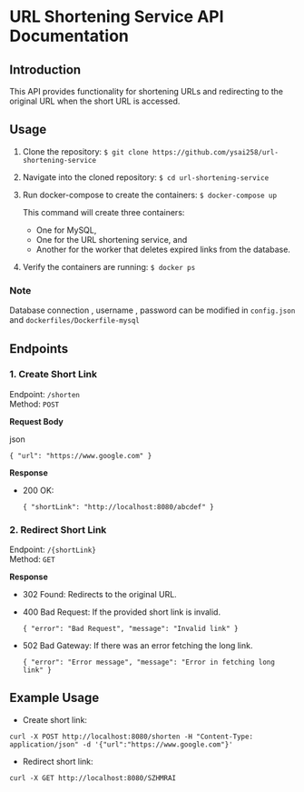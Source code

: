 # URL Shortening Service API Documentation

## Introduction

This API provides functionality for shortening URLs and redirecting to the original URL when the short URL is accessed.

## Usage

1. Clone the repository:
    `$ git clone https://github.com/ysai258/url-shortening-service`


2. Navigate into the cloned repository:
    `$ cd url-shortening-service`


3. Run docker-compose to create the containers:
    `$ docker-compose up`

    This command will create three containers:
   - One for MySQL,
   - One for the URL shortening service, and
   - Another for the worker that deletes expired links from the database.

4. Verify the containers are running:
    `$ docker ps`

### Note
Database connection , username , password can be modified in `config.json` and `dockerfiles/Dockerfile-mysql`

## Endpoints

### 1. Create Short Link

Endpoint: `/shorten`  
Method: `POST`

**Request Body**

json

`{
    "url": "https://www.google.com"
}`

**Response**

-   200 OK:

    `{
    "shortLink": "http://localhost:8080/abcdef"
}`

### 2. Redirect Short Link

Endpoint: `/{shortLink}`  
Method: `GET`

**Response**

-   302 Found: Redirects to the original URL.
-   400 Bad Request: If the provided short link is invalid.

    `{
    "error": "Bad Request",
    "message": "Invalid link"
}`

-   502 Bad Gateway: If there was an error fetching the long link.

    `{
    "error": "Error message",
    "message": "Error in fetching long link"
}`

## Example Usage

-   Create short link:

`curl -X POST http://localhost:8080/shorten -H "Content-Type: application/json" -d '{"url":"https://www.google.com"}'`

-   Redirect short link:

`curl -X GET http://localhost:8080/SZHMRAI`
